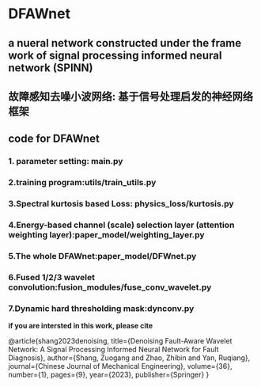# DFAWnet

## a nueral network constructed under the frame work of signal processing informed neural network (SPINN)
## 故障感知去噪小波网络: 基于信号处理启发的神经网络框架
## code for DFAWnet  
### 1. parameter setting: main.py
### 2.training program:utils/train_utils.py
### 3.Spectral kurtosis based Loss: physics_loss/kurtosis.py
### 4.Energy-based channel (scale) selection layer (attention weighting layer):paper_model/weighting_layer.py 
### 5.The whole DFAWnet:paper_model/DFWnet.py
### 6.Fused 1/2/3 wavelet convolution:fusion_modules/fuse_conv_wavelet.py 
### 7.Dynamic hard thresholding mask:dynconv.py


**if you are intersted in this work, please cite**

@article{shang2023denoising,
  title={Denoising Fault-Aware Wavelet Network: A Signal Processing Informed Neural Network for Fault Diagnosis},
  author={Shang, Zuogang and Zhao, Zhibin and Yan, Ruqiang},
  journal={Chinese Journal of Mechanical Engineering},
  volume={36},
  number={1},
  pages={9},
  year={2023},
  publisher={Springer}
}





